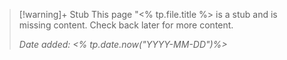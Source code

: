 >[!warning]+ Stub
> This page "<% tp.file.title %> is a stub and is missing content. Check back later for more content.
> 
> *Date added: <% tp.date.now("YYYY-MM-DD")%>*
